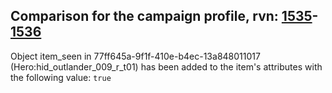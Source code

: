 ## Comparison for the campaign profile, rvn: [1535](https://github.com/PRO100KatYT/FortniteProfileRevisions/tree/main/profiles/campaign/1535%20campaign.json)-[1536](https://github.com/PRO100KatYT/FortniteProfileRevisions/tree/main/profiles/campaign/1536%20campaign.json)

Object item_seen in 77ff645a-9f1f-410e-b4ec-13a848011017 (Hero:hid_outlander_009_r_t01) has been added to the item's attributes with the following value: `true`
<br><br>
